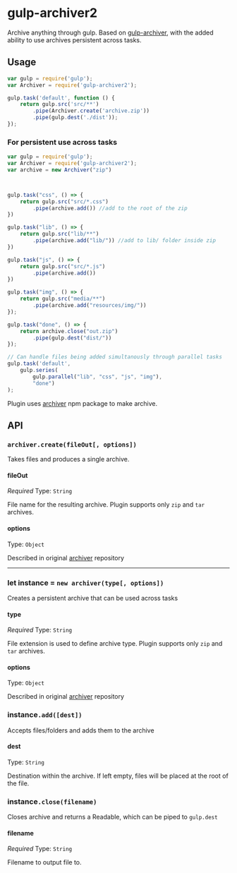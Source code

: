 # gulp-archiver2
Archive anything through gulp. Based on [gulp-archiver](https://github.com/fobos/gulp-archiver), with the added ability to use archives persistent across tasks.

## Usage

```js
var gulp = require('gulp');
var Archiver = require('gulp-archiver2');

gulp.task('default', function () {
	return gulp.src('src/**')
		.pipe(Archiver.create('archive.zip'))
		.pipe(gulp.dest('./dist'));
});
```
### For persistent use across tasks

```js
var gulp = require('gulp');
var Archiver = require('gulp-archiver2');
var archive = new Archiver("zip")



gulp.task("css", () => {
	return gulp.src("src/*.css")
		.pipe(archive.add()) //add to the root of the zip
})

gulp.task("lib", () => {
	return gulp.src("lib/**")
		.pipe(archive.add("lib/")) //add to lib/ folder inside zip
})

gulp.task("js", () => {
	return gulp.src("src/*.js")
		.pipe(archive.add()) 
})

gulp.task("img", () => {
	return gulp.src("media/**")
		.pipe(archive.add("resources/img/")) 
});

gulp.task("done", () => {
	return archive.close("out.zip")
		.pipe(gulp.dest("dist/"))
});

// Can handle files being added simultanously through parallel tasks
gulp.task('default', 
	gulp.series(
		gulp.parallel("lib", "css", "js", "img"), 
		"done")
);
```

Plugin uses [archiver](https://www.npmjs.org/package/archiver) npm package to make archive. 

## API

### `archiver.create(fileOut[, options])`

Takes files and produces a single archive.

#### fileOut

*Required*
Type: `String`

File name for the resulting archive. Plugin supports only `zip` and `tar` archives.

#### options

Type: `Object`

Described in original [archiver](https://github.com/archiverjs/node-archiver#zip) repository

<hr/>

### let instance = `new archiver(type[, options])`

Creates a persistent archive that can be used across tasks

#### type

*Required*
Type: `String`

File extension is used to define archive type. Plugin supports only `zip` and `tar` archives.

#### options

Type: `Object`

Described in original [archiver](https://github.com/archiverjs/node-archiver#zip) repository


### instance`.add([dest])`

Accepts files/folders and adds them to the archive

#### dest

Type: `String`

Destination within the archive. If left empty, files will be placed at the root of the file.

### instance`.close(filename)`

Closes archive and returns a Readable, which can be piped to `gulp.dest`

#### filename

*Required*
Type: `String`

Filename to output file to.
